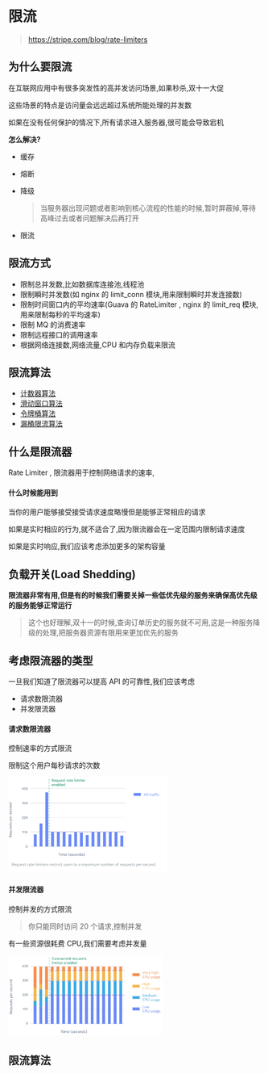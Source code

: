 # 限流

> https://stripe.com/blog/rate-limiters

## 为什么要限流

在互联网应用中有很多突发性的高并发访问场景,如果秒杀,双十一大促

这些场景的特点是访问量会远远超过系统所能处理的并发数

如果在没有任何保护的情况下,所有请求进入服务器,很可能会导致宕机

**怎么解决?**

- 缓存

- 熔断

- 降级

  > 当服务器出现问题或者影响到核心流程的性能的时候,暂时屏蔽掉,等待高峰过去或者问题解决后再打开

-  限流

## 限流方式

- 限制总并发数,比如数据库连接池,线程池
- 限制瞬时并发数(如 nginx 的 limit_conn 模块,用来限制瞬时并发连接数)
- 限制时间窗口内的平均速率(Guava 的 RateLimiter , nginx 的 limit_req 模块,用来限制每秒的平均速率)
- 限制 MQ 的消费速率
- 限制远程接口的调用速率
- 根据网络连接数,网络流量,CPU 和内存负载来限流

## 限流算法

-  [计数器算法](03-计数器算法.md) 
-  [滑动窗口算法](02-滑动窗口算法.md) 
-  [令牌桶算法](04-令牌桶算法.md) 
-  [漏桶限流算法](05-漏桶限流算法.md) 

## 什么是限流器

Rate Limiter , 限流器用于控制网络请求的速率,

#### 什么时候能用到

当你的用户能够接受接受请求速度略慢但是能够正常相应的请求

如果是实时相应的行为,就不适合了,因为限流器会在一定范围内限制请求速度

如果是实时响应,我们应该考虑添加更多的架构容量

## 负载开关(Load Shedding)

 **限流器非常有用,但是有的时候我们需要关掉一些低优先级的服务来确保高优先级的服务能够正常运行**

> 这个也好理解,双十一的时候,查询订单历史的服务就不可用,这是一种服务降级的处理,把服务器资源有限用来更加优先的服务

## 考虑限流器的类型

一旦我们知道了限流器可以提高 API 的可靠性,我们应该考虑

- 请求数限流器
- 并发限流器

#### 请求数限流器

控制速率的方式限流

限制这个用户每秒请求的次数



<img src="../../assets/image-20200621130914739.png" alt="image-20200621130914739" style="zoom:50%;" />

#### 并发限流器

控制并发的方式限流

> 你只能同时访问 20 个请求,控制并发

有一些资源很耗费 CPU,我们需要考虑并发量



<img src="../../assets/image-20200621131128603.png" alt="image-20200621131128603" style="zoom:50%;" />

## 限流算法

